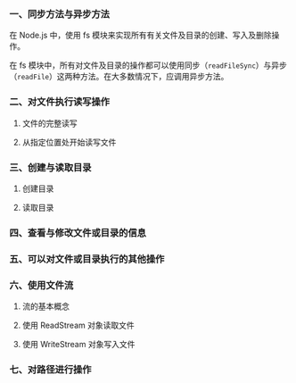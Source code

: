 ### 一、同步方法与异步方法
 
在 Node.js 中，使用 fs 模块来实现所有有关文件及目录的创建、写入及删除操作。

在 fs 模块中，所有对文件及目录的操作都可以使用同步（`readFileSync`）与异步（`readFile`）这两种方法。在大多数情况下，应调用异步方法。

### 二、对文件执行读写操作

1. 文件的完整读写

2. 从指定位置处开始读写文件

### 三、创建与读取目录

1. 创建目录

2. 读取目录

### 四、查看与修改文件或目录的信息


### 五、可以对文件或目录执行的其他操作



### 六、使用文件流

1. 流的基本概念

2. 使用 ReadStream 对象读取文件

3. 使用 WriteStream 对象写入文件

### 七、对路径进行操作


